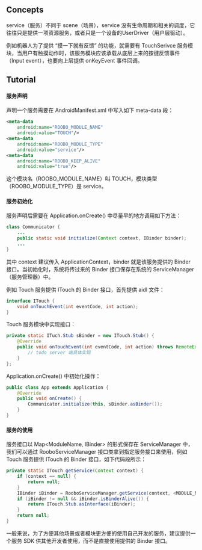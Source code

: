 ## Concepts
service（服务）不同于 scene（场景），service 没有生命周期和相关的调度，它往往只是提供一项资源服务，或者只是一个设备的UserDriver（用户层驱动）。

例如机器人为了提供 “摸一下就有反馈” 的功能，就需要有 TouchSerivce 服务模块，当用户有触摸动作时，该服务模块应该承载从底层上来的按键反馈事件（Input event），也要向上层提供 onKeyEvent 事件回调。
## Tutorial
#### 服务声明
声明一个服务需要在 AndroidManifest.xml 中写入如下 meta-data 段：
```xml
<meta-data
	android:name="ROOBO_MODULE_NAME"
	android:value="TOUCH"/>
<meta-data
	android:name="ROOBO_MODULE_TYPE"
	android:value="service"/>
<meta-data
	android:name="ROOBO_KEEP_ALIVE"
	android:value="true"/>
```
这个模块名（ROOBO_MODULE_NAME）叫 TOUCH，模块类型（ROOBO_MODULE_TYPE）是 service。
#### 服务初始化
服务声明后需要在 Application.onCreate() 中尽量早的地方调用如下方法：
```java
class Communicator {
	...
	public static void initialize(Context context, IBinder binder);
	...
}
```
其中 context 建议传入 ApplicationContext，binder 就是该服务提供的 Binder 接口。当初始化时，系统将传过来的 Binder 接口保存在系统的 ServiceManager（服务管理器）中。

例如 Touch 服务提供 ITouch 的 Binder 接口，首先提供 aidl 文件：
```java
interface ITouch {
	void onTouchEvent(int eventCode, int action);
}
```
Touch 服务模块中实现接口：
```java
private static ITuch.Stub sBinder = new ITouch.Stub() {
	@Override
	public void onTouchEvent(int eventCode, int action) throws RemoteException {
		// todo server 端具体实现
	}
};
```
Application.onCreate() 中初始化操作：
```java
public class App extends Application {
    @Override
    public void onCreate() {
	    Communicator.initialize(this, sBinder.asBinder());
	}
}
```
#### 服务的使用
服务接口以 Map<ModuleName, IBinder> 的形式保存在 ServiceManager 中，我们可以通过 RooboServiceManager 接口类拿到指定服务接口来使用，例如 Touch 服务提供 ITouch 的 Binder 接口，如下代码段所示：
```java
private static ITouch getService(Context context) {
	if (context == null) {
		return null;
	}
	IBinder iBinder = RooboServiceManager.getService(context, <MODULE_NAME>); // 这里 <MODULE_NAME> 改成对应服务模块的模块名
	if (iBinder != null && iBinder.isBinderAlive()) {
		return ITouch.Stub.asInterface(iBinder);
	}
    return null;
}
```
一般来说，为了方便其他场景或者模块更方便的使用自己开发的服务，建议提供一个服务 SDK 供其他开发者使用，而不是直接使用提供的 Binder 接口。
